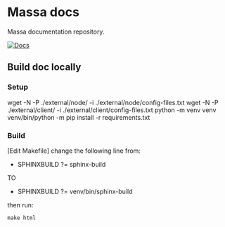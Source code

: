 
# Massa docs

Massa documentation repository.

[![Docs](https://img.shields.io/static/v1?label=massa&message=docs&color=blue)](https://docs.massa.net/)

## Build doc locally

### Setup
wget -N -P ./external/node/ -i ./external/node/config-files.txt
wget -N -P ./external/client/ -i ./external/client/config-files.txt
python -m venv venv
venv/bin/python -m pip install -r requirements.txt

### Build

[Edit Makefile] change the following line from:

* SPHINXBUILD   ?= sphinx-build

TO

* SPHINXBUILD   ?= venv/bin/sphinx-build

then run:

```commandline
make html
```

